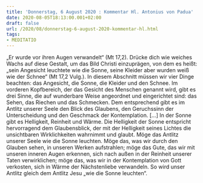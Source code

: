 ```yaml
---
title: 'Donnerstag, 6 August 2020 : Kommentar Hl. Antonius von Padua'
date: 2020-08-05T18:13:00.001+02:00
draft: false
url: /2020/08/donnerstag-6-august-2020-kommentar-hl.html
tags: 
- MEDITATIO
---
```


„Er wurde vor ihren Augen verwandelt“ (Mt 17,2). Drücke dich wie weiches Wachs auf diese Gestalt, um das Bild Christi einzuprägen, von dem es heißt: „sein Angesicht leuchtete wie die Sonne, seine Kleider aber wurden weiß wie der Schnee“ (Mt 17,2 Vulg.). In diesem Abschnitt müssen wir vier Dinge beachten: das Angesicht, die Sonne, die Kleider und den Schnee. Im vorderen Kopfbereich, der das Gesicht des Menschen genannt wird, gibt es drei Sinne, die auf wunderbare Weise angeordnet und eingerichtet sind: das Sehen, das Riechen und das Schmecken. Dem entsprechend gibt es im Antlitz unserer Seele den Blick des Glaubens, den Geruchssinn der Unterscheidung und den Geschmack der Kontemplation. \[…\] In der Sonne gibt es Helligkeit, Reinheit und Wärme. Die Helligkeit der Sonne entspricht hervorragend dem Glaubensblick, der mit der Helligkeit seines Lichtes die unsichtbaren Wirklichkeiten wahrnimmt und glaubt. Möge das Antlitz unserer Seele wie die Sonne leuchten. Möge das, was wir durch den Glauben sehen, in unseren Werken aufstrahlen; möge das Gute, das wir mit unseren inneren Augen erkennen, sich nach außen in der Reinheit unserer Taten verwirklichen; möge das, was wir in der Kontemplation von Gott verkosten, sich in Wärme der Nächstenliebe verwandeln. So wird unser Antlitz gleich dem Antlitz Jesu „wie die Sonne leuchten“.